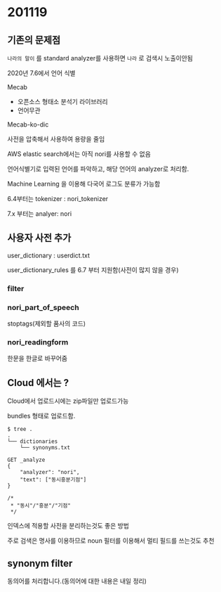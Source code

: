 # 201119

## 기존의 문제점

`나라의 말이` 를 standard analyzer를 사용하면 `나라` 로 검색시 노출이안됨

2020년 7.6에서 언어 식별

Mecab

- 오픈소스 형태소 분석기 라이브러리
- 언어무관

Mecab-ko-dic

사전을 압축해서 사용하여 용량을 줄임

AWS elastic search에서는 아직 nori를 사용할 수 없음

언어식별기로 입력된 언어를 파악하고, 해당 언어의 analyzer로 처리함.

Machine Learning 을 이용해 다국어 로그도 분류가 가능함

6.4부터는 tokenizer : nori_tokenizer

7.x 부터는 analyer: nori

## 사용자 사전 추가

user_dictionary : userdict.txt

user_dictionary_rules 를 6.7 부터 지원함(사전이 많지 않을 경우)

### filter

### nori_part_of_speech

stoptags(제외할 품사의 코드)

### nori_readingform

한문을 한글로 바꾸어줌

## Cloud 에서는 ?

Cloud에서 업로드시에는 zip파일만 업로드가능

bundles 형태로 업로드함.

```
$ tree .
.
└── dictionaries
    └── synonyms.txt
```

```
GET _analyze
{
	"analyzer": "nori",
	"text": ["동시흥분기점"]
}

/*
 * "동시"/"흥분"/"기점"
 */
```

인덱스에 적용할 사전을 분리하는것도 좋은 방법

주로 검색은 명사를 이용하므로 noun 필터를 이용해서 멀티 필드를 쓰는것도 추천

## synonym filter

동의어를 처리합니다.(동의어에 대한 내용은 내일 정리)
